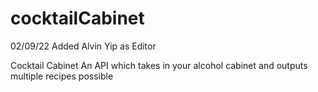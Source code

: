 # cocktailCabinet

02/09/22 Added Alvin Yip as Editor

Cocktail Cabinet
An API which takes in your alcohol cabinet and outputs multiple recipes possible
